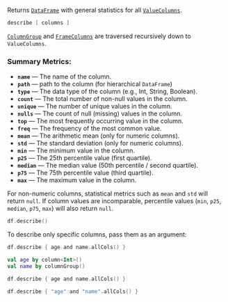 [//]: # (title: describe)

<!---IMPORT org.jetbrains.kotlinx.dataframe.samples.api.Analyze-->

Returns [`DataFrame`](DataFrame.md) with general statistics for all [`ValueColumns`](DataColumn.md#valuecolumn).

```kotlin
describe [ columns ]
```

[`ColumnGroup`](DataColumn.md#columngroup) and [`FrameColumns`](DataColumn.md#framecolumn) are traversed recursively down to `ValueColumns`.

### Summary Metrics:

- **`name`** — The name of the column.
- **`path`** — path to the column (for hierarchical `DataFrame`)
- **`type`** — The data type of the column (e.g., Int, String, Boolean).
- **`count`** — The total number of non-null values in the column.
- **`unique`** — The number of unique values in the column.
- **`nulls`** — The count of null (missing) values in the column.
- **`top`** — The most frequently occurring value in the column.
- **`freq`** — The frequency of the most common value.
- **`mean`** — The arithmetic mean (only for numeric columns).
- **`std`** — The standard deviation (only for numeric columns).
- **`min`** — The minimum value in the column.
- **`p25`** — The 25th percentile value (first quartile).
- **`median`** — The median value (50th percentile / second quartile).
- **`p75`** — The 75th percentile value (third quartile).
- **`max`** — The maximum value in the column.

For non-numeric columns, statistical metrics
such as `mean` and `std` will return `null`. If column values are incomparable,
percentile values (`min`, `p25`, `median`, `p75`, `max`) will also return `null`.
<!---FUN describe-->

```kotlin
df.describe()
```

<dataFrame src="org.jetbrains.kotlinx.dataframe.samples.api.Analyze.describe.html"/>
<!---END-->

To describe only specific columns, pass them as an argument:

<!---FUN describeColumns-->
<tabs>
<tab title="Properties">

```kotlin
df.describe { age and name.allCols() }
```

</tab>
<tab title="Accessors">

```kotlin
val age by column<Int>()
val name by columnGroup()

df.describe { age and name.allCols() }
```

</tab>
<tab title="Strings">

```kotlin
df.describe { "age" and "name".allCols() }
```

</tab></tabs>
<dataFrame src="org.jetbrains.kotlinx.dataframe.samples.api.Analyze.describeColumns.html"/>
<!---END-->
